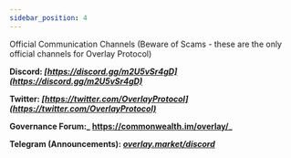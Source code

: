 ```yaml
---
sidebar_position: 4
---
```

Official Communication Channels (Beware of Scams - these are the only official channels for Overlay Protocol)

**Discord: _[https://discord.gg/m2U5vSr4gD](https://discord.gg/m2U5vSr4gD)_**   

**Twitter: _[https://twitter.com/OverlayProtocol](https://twitter.com/OverlayProtocol)_**  

**Governance Forum:_ https://commonwealth.im/overlay/_**    

**Telegram (Announcements): _[overlay.market/discord](https://t.me/overlay_protocol)_**